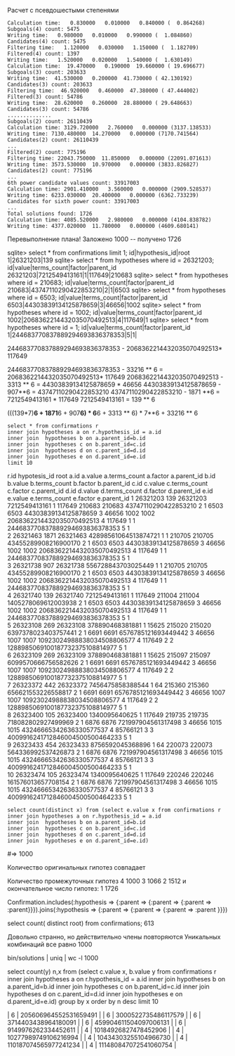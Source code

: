 Расчет с псевдошестыми степенями


```
Calculation time:   0.830000   0.010000   0.840000 (  0.864268)
Subgoals(4) count: 5475
Writing time:   0.980000   0.010000   0.990000 (  1.084860)
Candidates(4) count: 5475
Filtering time:   1.120000   0.030000   1.150000 (  1.182709)
Filtered(4) count: 1397
Writing time:   1.520000   0.020000   1.540000 (  1.630149)
Calculation time:  19.470000   0.190000  19.660000 ( 19.696677)
Subgoals(3) count: 203633
Writing time:  41.530000   0.200000  41.730000 ( 42.130192)
Candidates(3) count: 203633
Filtering time:  46.920000   0.460000  47.380000 ( 47.444002)
Filtered(3) count: 54786
Writing time:  28.620000   0.260000  28.880000 ( 29.648663)
Candidates(3) count: 54786
..............
Subgoals(2) count: 26110439
Calculation time: 3129.720000   2.760000   0.000000 (3137.138533)
Writing time: 7130.480000  14.270000   0.000000 (7170.741564)
Candidates(2) count: 26110439
...
Filtered(2) count: 775196
Filtering time: 22043.750000  11.850000   0.000000 (22091.071613)
Writing time: 3573.530000  10.970000   0.000000 (3833.826827)
Candidates(2) count: 775196
...
6th power candidate values count: 33917003
Calculation time: 2901.410000   3.560000   0.000000 (2909.528537)
Writing time: 6233.030000  20.400000   0.000000 (6362.733239)
Candidates for sixth power count: 33917003
...
Total solutions found: 1726
Calculation time: 4085.520000   2.980000   0.000000 (4104.838782)
Writing time: 4377.020000  11.780000   0.000000 (4609.680141)
```

Перевыполнение плана! Заложено 1000 -- получено 1726


sqlite> select * from confirmations limit 1;
id|hypothesis_id|root
1|26321203|139
sqlite> select * from hypotheses where id = 26321203;
id|value|terms_count|factor|parent_id
26321203|7212549413161|1|117649|210683
sqlite> select * from hypotheses where id = 210683;
id|value|terms_count|factor|parent_id
210683|43747110290422853210|2|1|6503
sqlite> select * from hypotheses where id = 6503;
id|value|terms_count|factor|parent_id
6503|44303839134125878659|3|46656|1002
sqlite> select * from hypotheses where id = 1002;
id|value|terms_count|factor|parent_id
1002|2068362214432035070492513|4|117649|1
sqlite> select * from hypotheses where id = 1;
id|value|terms_count|factor|parent_id
1|244683770837889294693836378353|5|1|

244683770837889294693836378353 - 2068362214432035070492513* 117649

244683770837889294693836378353 - 33216 ** 6 = 2068362214432035070492513* 117649
2068362214432035070492513 - 3313 ** 6 = 44303839134125878659 * 46656
44303839134125878659 - 907**6 = 43747110290422853210
43747110290422853210 - 1871 **6 = 7212549413161 * 117649
7212549413161 = 139 ** 6

(((139*7)**6 +  1871**6  + 907**6) * 6**6 +  3313 ** 6) * 7**6 + 33216 ** 6



```
select * from confirmations r
inner join hypotheses a on r.hypothesis_id = a.id
inner join  hypotheses b on a.parent_id=b.id
inner join  hypotheses c on b.parent_id=c.id
inner join  hypotheses d on c.parent_id=d.id
inner join  hypotheses e on d.parent_id=e.id
limit 10
```
r.id    hypotesis_id    root    a.id    a.value a.terms_count   a.factor    a.parent_id  b.id    b.value b.terms_count   b.factor    b.parent_id    c.id    c.value c.terms_count   c.factor    c.parent_id  d.id    d.value d.terms_count   d.factor    d.parent_id     e.id    e.value e.terms_count   e.factor    e.parent_id
1	26321203	139	26321203	7212549413161	1	117649	210683	210683	43747110290422853210	2	1	6503	6503	44303839134125878659	3	46656	1002	1002	2068362214432035070492513	4	117649	1	1	244683770837889294693836378353	5	1	
2	26321463	1871	26321463	42898561064513874721	1	1	210705	210705	43455289908216900170	2	1	6503	6503	44303839134125878659	3	46656	1002	1002	2068362214432035070492513	4	117649	1	1	244683770837889294693836378353	5	1	
3	26321738	907	26321738	556728843703025449	1	1	210705	210705	43455289908216900170	2	1	6503	6503	44303839134125878659	3	46656	1002	1002	2068362214432035070492513	4	117649	1	1	244683770837889294693836378353	5	1	
4	26321740	139	26321740	7212549413161	1	117649	211004	211004	1405278069612003938	2	1	6503	6503	44303839134125878659	3	46656	1002	1002	2068362214432035070492513	4	117649	1	1	244683770837889294693836378353	5	1	
5	26323108	269	26323108	378890468381881	1	15625	215020	215020	6397378023403757441	2	1	6691	6691	6576785121693449442	3	46656	1007	1007	10923024988838034508806577	4	117649	2	2	1288985069100187732375108814977	5	1	
6	26323109	269	26323109	378890468381881	1	15625	215097	215097	6099570666756582626	2	1	6691	6691	6576785121693449442	3	46656	1007	1007	10923024988838034508806577	4	117649	2	2	1288985069100187732375108814977	5	1	
7	26323372	442	26323372	7456475858388544	1	64	215360	215360	656621553226558817	2	1	6691	6691	6576785121693449442	3	46656	1007	1007	10923024988838034508806577	4	117649	2	2	1288985069100187732375108814977	5	1	
8	26323400	105	26323400	1340095640625	1	117649	219735	219735	718082802927499969	2	1	6876	6876	721997904561317498	3	46656	1015	1015	43246665342636330577537	4	85766121	3	3	4009916241712846004500500464233	5	1	
9	26323433	454	26323433	8756592045368896	1	64	220073	220073	564336992537426873	2	1	6876	6876	721997904561317498	3	46656	1015	1015	43246665342636330577537	4	85766121	3	3	4009916241712846004500500464233	5	1	
10	26323474	105	26323474	1340095640625	1	117649	220246	220246	161576013657708154	2	1	6876	6876	721997904561317498	3	46656	1015	1015	43246665342636330577537	4	85766121	3	3	4009916241712846004500500464233	5	1	


```
select count(distinct x) from (select e.value x from confirmations r
inner join hypotheses a on r.hypothesis_id = a.id
inner join  hypotheses b on a.parent_id=b.id
inner join  hypotheses c on b.parent_id=c.id
inner join  hypotheses d on c.parent_id=d.id
inner join  hypotheses e on d.parent_id=e.id)

```
 #=> 1000
 
 Количество оригинальных гипотез совпадает
 
 Количество промежуточных гипотез
 4 1000
 3 1066
 2 1512
 и окончательное число гипотез:
 1 1726
 
 
  Confirmation.includes(:hypothesis => {:parent =>  {:parent =>  {:parent =>  :parent}}}).joins(:hypothesis => {:parent =>  {:parent =>  {:parent =>  :parent }}})




select count( distinct root) from confirmations;
613


Довольно странно, но действительно члены повторяются
Уникальных комбинаций все равно 1000

 bin/solutions | uniq | wc -l
 1000
 
 
 
select count(y) n,x from (select c.value x, b.value y from confirmations r
  inner join hypotheses a on r.hypothesis_id = a.id
  inner join  hypotheses b on a.parent_id=b.id
  inner join  hypotheses c on b.parent_id=c.id
  inner join  hypotheses d on c.parent_id=d.id
  inner join  hypotheses e on d.parent_id=e.id) group by x order by n desc limit 10
  
  
| 6 |	205606964552531659491  |
| 6 |	3000522735486117579    |
| 6 |	3714403438964180091    |
| 6 |	459904611504097006131  |
| 6 |	9149976262334452611    |
| 4 |	10184926827478452906   |
| 4 |	10277989749106216994   |
| 4 |	10434303255104966730   |
| 4 |	110187074565977241234  |
| 4 |	111480847072541060754  |

  